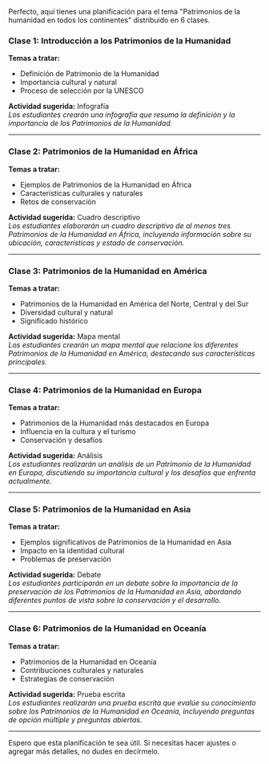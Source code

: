 Perfecto, aquí tienes una planificación para el tema "Patrimonios de la humanidad en todos los continentes" distribuido en 6 clases.

### Clase 1: Introducción a los Patrimonios de la Humanidad

**Temas a tratar:**

- Definición de Patrimonio de la Humanidad
- Importancia cultural y natural
- Proceso de selección por la UNESCO

**Actividad sugerida:** Infografía  
_Los estudiantes crearán una infografía que resuma la definición y la importancia de los Patrimonios de la Humanidad._

---

### Clase 2: Patrimonios de la Humanidad en África

**Temas a tratar:**

- Ejemplos de Patrimonios de la Humanidad en África
- Características culturales y naturales
- Retos de conservación

**Actividad sugerida:** Cuadro descriptivo  
_Los estudiantes elaborarán un cuadro descriptivo de al menos tres Patrimonios de la Humanidad en África, incluyendo información sobre su ubicación, características y estado de conservación._

---

### Clase 3: Patrimonios de la Humanidad en América

**Temas a tratar:**

- Patrimonios de la Humanidad en América del Norte, Central y del Sur
- Diversidad cultural y natural
- Significado histórico

**Actividad sugerida:** Mapa mental  
_Los estudiantes crearán un mapa mental que relacione los diferentes Patrimonios de la Humanidad en América, destacando sus características principales._

---

### Clase 4: Patrimonios de la Humanidad en Europa

**Temas a tratar:**

- Patrimonios de la Humanidad más destacados en Europa
- Influencia en la cultura y el turismo
- Conservación y desafíos

**Actividad sugerida:** Análisis  
_Los estudiantes realizarán un análisis de un Patrimonio de la Humanidad en Europa, discutiendo su importancia cultural y los desafíos que enfrenta actualmente._

---

### Clase 5: Patrimonios de la Humanidad en Asia

**Temas a tratar:**

- Ejemplos significativos de Patrimonios de la Humanidad en Asia
- Impacto en la identidad cultural
- Problemas de preservación

**Actividad sugerida:** Debate  
_Los estudiantes participarán en un debate sobre la importancia de la preservación de los Patrimonios de la Humanidad en Asia, abordando diferentes puntos de vista sobre la conservación y el desarrollo._

---

### Clase 6: Patrimonios de la Humanidad en Oceanía

**Temas a tratar:**

- Patrimonios de la Humanidad en Oceanía
- Contribuciones culturales y naturales
- Estrategias de conservación

**Actividad sugerida:** Prueba escrita  
_Los estudiantes realizarán una prueba escrita que evalúe su conocimiento sobre los Patrimonios de la Humanidad en Oceanía, incluyendo preguntas de opción múltiple y preguntas abiertas._

---

Espero que esta planificación te sea útil. Si necesitas hacer ajustes o agregar más detalles, no dudes en decírmelo.